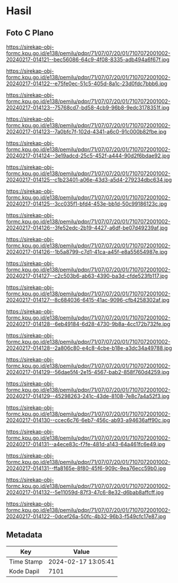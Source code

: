 # Hasil

## Foto C Plano

https://sirekap-obj-formc.kpu.go.id/e138/pemilu/pdpr/71/07/07/20/01/7107072001002-20240217-014121--bec56086-64c9-4f08-8335-adb494a6f67f.jpg

https://sirekap-obj-formc.kpu.go.id/e138/pemilu/pdpr/71/07/07/20/01/7107072001002-20240217-014122--e75fe0ec-51c5-405d-8a1c-23d0fdc7bbb6.jpg

https://sirekap-obj-formc.kpu.go.id/e138/pemilu/pdpr/71/07/07/20/01/7107072001002-20240217-014123--75768cd7-bd58-4cb9-96b8-9edc3178351f.jpg

https://sirekap-obj-formc.kpu.go.id/e138/pemilu/pdpr/71/07/07/20/01/7107072001002-20240217-014123--7a0bfc7f-102d-4341-a6c0-91c000b82fbe.jpg

https://sirekap-obj-formc.kpu.go.id/e138/pemilu/pdpr/71/07/07/20/01/7107072001002-20240217-014124--3e19adcd-25c5-452f-a444-90d2f6bdae92.jpg

https://sirekap-obj-formc.kpu.go.id/e138/pemilu/pdpr/71/07/07/20/01/7107072001002-20240217-014125--c1b23401-a06e-43d3-a5d4-279234dbc634.jpg

https://sirekap-obj-formc.kpu.go.id/e138/pemilu/pdpr/71/07/07/20/01/7107072001002-20240217-014125--3cc035f1-bfd4-453e-bb1d-50c99186123c.jpg

https://sirekap-obj-formc.kpu.go.id/e138/pemilu/pdpr/71/07/07/20/01/7107072001002-20240217-014126--3fe52edc-2b19-4427-a6df-be07d49239af.jpg

https://sirekap-obj-formc.kpu.go.id/e138/pemilu/pdpr/71/07/07/20/01/7107072001002-20240217-014126--1b5a8799-c7d1-41ca-a45f-e8a55654987e.jpg

https://sirekap-obj-formc.kpu.go.id/e138/pemilu/pdpr/71/07/07/20/01/7107072001002-20240217-014127--c2c503b6-ab63-4390-ba3d-cfde523fb117.jpg

https://sirekap-obj-formc.kpu.go.id/e138/pemilu/pdpr/71/07/07/20/01/7107072001002-20240217-014127--8c684036-6415-41ac-9096-cfb4258302af.jpg

https://sirekap-obj-formc.kpu.go.id/e138/pemilu/pdpr/71/07/07/20/01/7107072001002-20240217-014128--6eb49184-6d28-4730-9b8a-4cc172b732fe.jpg

https://sirekap-obj-formc.kpu.go.id/e138/pemilu/pdpr/71/07/07/20/01/7107072001002-20240217-014128--2a806c80-e4c8-4cbe-b18e-a3dc34a49788.jpg

https://sirekap-obj-formc.kpu.go.id/e138/pemilu/pdpr/71/07/07/20/01/7107072001002-20240217-014129--56dae5f4-2e15-4567-bab2-858f760d4259.jpg

https://sirekap-obj-formc.kpu.go.id/e138/pemilu/pdpr/71/07/07/20/01/7107072001002-20240217-014129--45298263-241c-43de-8108-7e8c7a4a52f3.jpg

https://sirekap-obj-formc.kpu.go.id/e138/pemilu/pdpr/71/07/07/20/01/7107072001002-20240217-014130--ccec6c76-6eb7-456c-ab93-a94636aff90c.jpg

https://sirekap-obj-formc.kpu.go.id/e138/pemilu/pdpr/71/07/07/20/01/7107072001002-20240217-014131--a4ece83c-f7fe-481d-a143-64a461fc6e49.jpg

https://sirekap-obj-formc.kpu.go.id/e138/pemilu/pdpr/71/07/07/20/01/7107072001002-20240217-014131--ffa8165e-8f80-45f6-909c-9ea76ecc59b0.jpg

https://sirekap-obj-formc.kpu.go.id/e138/pemilu/pdpr/71/07/07/20/01/7107072001002-20240217-014132--5e11059d-87f3-47c6-8e32-d6bab8affcff.jpg

https://sirekap-obj-formc.kpu.go.id/e138/pemilu/pdpr/71/07/07/20/01/7107072001002-20240217-014122--0dcef26a-50fc-4b32-96b3-f549cfc17e87.jpg


## Metadata

| Key        | Value               |
| ---------- | ------------------- |
| Time Stamp | 2024-02-17 13:05:41 |
| Kode Dapil | 7101                |



